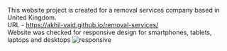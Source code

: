 This website project is created for a removal services company based in United Kingdom.  
URL - https://akhil-vaid.github.io/removal-services/  
Website was checked for responsive design for smartphones, tablets, laptops and desktops
![responsive](https://github.com/akhil-vaid/removal-services/assets/161016491/5639f6b4-8110-4f26-9d5f-ff6272d02563)
